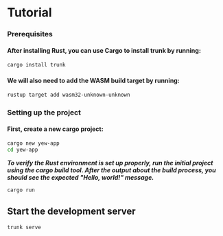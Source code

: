 # Tutorial

### Prerequisites

#### After installing Rust, you can use Cargo to install trunk by running:
```bash
cargo install trunk
```
#### We will also need to add the WASM build target by running:
```bash
rustup target add wasm32-unknown-unknown
```
### Setting up the project

#### First, create a new cargo project:
```bash
cargo new yew-app
cd yew-app
```
***To verify the Rust environment is set up properly, run the initial project using the cargo build tool. After the output about the build process, you should see the expected "Hello, world!" message.***
```bash
cargo run
```
## Start the development server
```bash
trunk serve
```